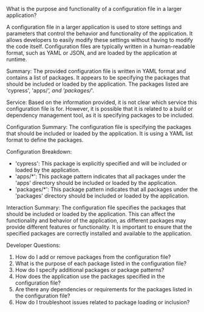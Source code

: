 What is the purpose and functionality of a configuration file in a larger application?

A configuration file in a larger application is used to store settings and parameters that control the behavior and functionality of the application. It allows developers to easily modify these settings without having to modify the code itself. Configuration files are typically written in a human-readable format, such as YAML or JSON, and are loaded by the application at runtime.

Summary:
The provided configuration file is written in YAML format and contains a list of packages. It appears to be specifying the packages that should be included or loaded by the application. The packages listed are 'cypress', 'apps/*', and 'packages/*'.

Service:
Based on the information provided, it is not clear which service this configuration file is for. However, it is possible that it is related to a build or dependency management tool, as it is specifying packages to be included.

Configuration Summary:
The configuration file is specifying the packages that should be included or loaded by the application. It is using a YAML list format to define the packages.

Configuration Breakdown:
- 'cypress': This package is explicitly specified and will be included or loaded by the application.
- 'apps/*': This package pattern indicates that all packages under the 'apps' directory should be included or loaded by the application.
- 'packages/*': This package pattern indicates that all packages under the 'packages' directory should be included or loaded by the application.

Interaction Summary:
The configuration file specifies the packages that should be included or loaded by the application. This can affect the functionality and behavior of the application, as different packages may provide different features or functionality. It is important to ensure that the specified packages are correctly installed and available to the application.

Developer Questions:
1. How do I add or remove packages from the configuration file?
2. What is the purpose of each package listed in the configuration file?
3. How do I specify additional packages or package patterns?
4. How does the application use the packages specified in the configuration file?
5. Are there any dependencies or requirements for the packages listed in the configuration file?
6. How do I troubleshoot issues related to package loading or inclusion?